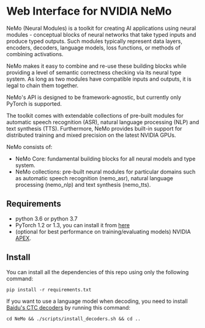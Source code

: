 # Web Interface for NVIDIA NeMo

NeMo (Neural Modules) is a toolkit for creating AI applications using neural modules - conceptual blocks of neural networks that take typed inputs and produce typed outputs. Such modules typically represent data layers, encoders, decoders, language models, loss functions, or methods of combining activations.

NeMo makes it easy to combine and re-use these building blocks while providing a level of semantic correctness checking via its neural type system. As long as two modules have compatible inputs and outputs, it is legal to chain them together.

NeMo's API is designed to be framework-agnostic, but currently only PyTorch is supported.

The toolkit comes with extendable collections of pre-built modules for automatic speech recognition (ASR), natural language processing (NLP) and text synthesis (TTS). Furthermore, NeMo provides built-in support for distributed training and mixed precision on the latest NVIDIA GPUs.

NeMo consists of:

- NeMo Core: fundamental building blocks for all neural models and type system.
- NeMo collections: pre-built neural modules for particular domains such as automatic speech recognition (nemo_asr), natural language processing (nemo_nlp) and text synthesis (nemo_tts).


## Requirements

- python 3.6 or python 3.7
- PyTorch 1.2 or 1.3, you can install it from [here](https://pytorch.org/)
- (optional for best performance on training/evaluating models) NVIDIA [APEX](https://github.com/NVIDIA/apex).


## Install

You can install all the dependencies of this repo using only the following command:
```
pip install -r requirements.txt
```

If you want to use a language model when decoding, you need to install [Baidu's CTC decoders](https://github.com/PaddlePaddle/DeepSpeech) by running this command:
```
cd NeMo && ./scripts/install_decoders.sh && cd ..
```
